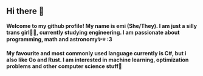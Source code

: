 ## Hi there 👋

__Welcome to my github profile! My name is emi (She/They). I am just a silly trans girl🏳️‍⚧️, currently studying engineering. I am passionate about programming, math and astronomy✨⭐ :3__

__My favourite and most commonly used language currently is C#, but i also like Go and Rust. I am interested in machine learning, optimization problems and other computer science stuff🩷__
